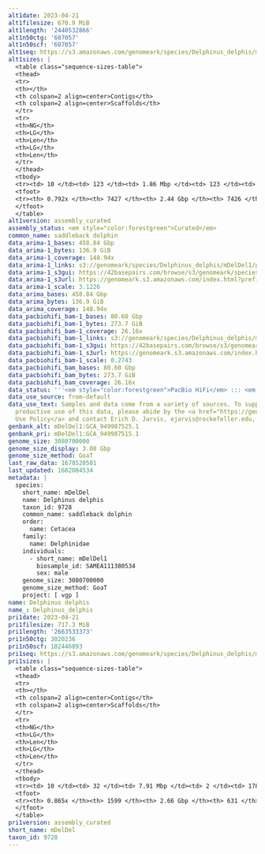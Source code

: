 ```yaml
---
alt1date: 2023-04-21
alt1filesize: 670.9 MiB
alt1length: '2440532866'
alt1n50ctg: '607057'
alt1n50scf: '607057'
alt1seq: https://s3.amazonaws.com/genomeark/species/Delphinus_delphis/mDelDel1/assembly_curated/mDelDel1.alt.cur.20230421.fasta.gz
alt1sizes: |
  <table class="sequence-sizes-table">
  <thead>
  <tr>
  <th></th>
  <th colspan=2 align=center>Contigs</th>
  <th colspan=2 align=center>Scaffolds</th>
  </tr>
  <tr>
  <th>NG</th>
  <th>LG</th>
  <th>Len</th>
  <th>LG</th>
  <th>Len</th>
  </tr>
  </thead>
  <tbody>
  <tr><td> 10 </td><td> 123 </td><td> 1.86 Mbp </td><td> 123 </td><td> 1.86 Mbp </td></tr><tr><td> 20 </td><td> 316 </td><td> 1.37 Mbp </td><td> 316 </td><td> 1.38 Mbp </td></tr><tr><td> 30 </td><td> 573 </td><td> 1.05 Mbp </td><td> 572 </td><td> 1.06 Mbp </td></tr><tr><td> 40 </td><td> 905 </td><td> 0.81 Mbp </td><td> 904 </td><td> 0.81 Mbp </td></tr><tr style="background-color:#cccccc;"><td> 50 </td><td> 1343 </td><td> 0.61 Mbp </td><td> 1342 </td><td> 0.61 Mbp </td></tr><tr><td> 60 </td><td> 1939 </td><td> 428.82 Kbp </td><td> 1938 </td><td> 428.82 Kbp </td></tr><tr><td> 70 </td><td> 2898 </td><td> 229.76 Kbp </td><td> 2897 </td><td> 229.76 Kbp </td></tr><tr><td> 80 </td><td> 0 </td><td>  </td><td> 0 </td><td>  </td></tr><tr><td> 90 </td><td> 0 </td><td>  </td><td> 0 </td><td>  </td></tr><tr><td> 100 </td><td> 0 </td><td>  </td><td> 0 </td><td>  </td></tr></tbody>
  <tfoot>
  <tr><th> 0.792x </th><th> 7427 </th><th> 2.44 Gbp </th><th> 7426 </th><th> 2.44 Gbp </th></tr>
  </tfoot>
  </table>
alt1version: assembly_curated
assembly_status: <em style="color:forestgreen">Curated</em>
common_name: saddleback dolphin
data_arima-1_bases: 458.84 Gbp
data_arima-1_bytes: 136.9 GiB
data_arima-1_coverage: 148.94x
data_arima-1_links: s3://genomeark/species/Delphinus_delphis/mDelDel1/genomic_data/arima/<br>
data_arima-1_s3gui: https://42basepairs.com/browse/s3/genomeark/species/Delphinus_delphis/mDelDel1/genomic_data/arima/
data_arima-1_s3url: https://genomeark.s3.amazonaws.com/index.html?prefix=species/Delphinus_delphis/mDelDel1/genomic_data/arima/
data_arima-1_scale: 3.1226
data_arima_bases: 458.84 Gbp
data_arima_bytes: 136.9 GiB
data_arima_coverage: 148.94x
data_pacbiohifi_bam-1_bases: 80.60 Gbp
data_pacbiohifi_bam-1_bytes: 273.7 GiB
data_pacbiohifi_bam-1_coverage: 26.16x
data_pacbiohifi_bam-1_links: s3://genomeark/species/Delphinus_delphis/mDelDel1/genomic_data/pacbio_hifi/<br>
data_pacbiohifi_bam-1_s3gui: https://42basepairs.com/browse/s3/genomeark/species/Delphinus_delphis/mDelDel1/genomic_data/pacbio_hifi/
data_pacbiohifi_bam-1_s3url: https://genomeark.s3.amazonaws.com/index.html?prefix=species/Delphinus_delphis/mDelDel1/genomic_data/pacbio_hifi/
data_pacbiohifi_bam-1_scale: 0.2743
data_pacbiohifi_bam_bases: 80.60 Gbp
data_pacbiohifi_bam_bytes: 273.7 GiB
data_pacbiohifi_bam_coverage: 26.16x
data_status: '''<em style="color:forestgreen">PacBio HiFi</em> ::: <em style="color:forestgreen">Arima</em>'''
data_use_source: from-default
data_use_text: Samples and data come from a variety of sources. To support fair and
  productive use of this data, please abide by the <a href="https://genome10k.soe.ucsc.edu/data-use-policies/">Data
  Use Policy</a> and contact Erich D. Jarvis, ejarvis@rockefeller.edu, with any questions.
genbank_alt: mDelDel1:GCA_949987525.1
genbank_pri: mDelDel1:GCA_949987515.1
genome_size: 3080700000
genome_size_display: 3.08 Gbp
genome_size_method: GoaT
last_raw_data: 1678520581
last_updated: 1682084534
metadata: |
  species:
    short_name: mDelDel
    name: Delphinus delphis
    taxon_id: 9728
    common_name: saddleback dolphin
    order:
      name: Cetacea
    family:
      name: Delphinidae
    individuals:
      - short_name: mDelDel1
        biosample_id: SAMEA111380534
        sex: male
    genome_size: 3080700000
    genome_size_method: GoaT
    project: [ vgp ]
name: Delphinus delphis
name_: Delphinus_delphis
pri1date: 2023-04-21
pri1filesize: 717.3 MiB
pri1length: '2663533373'
pri1n50ctg: 3020236
pri1n50scf: 102446893
pri1seq: https://s3.amazonaws.com/genomeark/species/Delphinus_delphis/mDelDel1/assembly_curated/mDelDel1.pri.cur.20230421.fasta.gz
pri1sizes: |
  <table class="sequence-sizes-table">
  <thead>
  <tr>
  <th></th>
  <th colspan=2 align=center>Contigs</th>
  <th colspan=2 align=center>Scaffolds</th>
  </tr>
  <tr>
  <th>NG</th>
  <th>LG</th>
  <th>Len</th>
  <th>LG</th>
  <th>Len</th>
  </tr>
  </thead>
  <tbody>
  <tr><td> 10 </td><td> 32 </td><td> 7.91 Mbp </td><td> 2 </td><td> 178.37 Mbp </td></tr><tr><td> 20 </td><td> 78 </td><td> 5.87 Mbp </td><td> 4 </td><td> 144.52 Mbp </td></tr><tr><td> 30 </td><td> 136 </td><td> 4.71 Mbp </td><td> 6 </td><td> 126.48 Mbp </td></tr><tr><td> 40 </td><td> 208 </td><td> 3.90 Mbp </td><td> 9 </td><td> 110.53 Mbp </td></tr><tr style="background-color:#cccccc;"><td> 50 </td><td> 298 </td><td style="background-color:#88ff88;"> 3.02 Mbp </td><td> 12 </td><td style="background-color:#88ff88;"> 102.45 Mbp </td></tr><tr><td> 60 </td><td> 417 </td><td> 2.23 Mbp </td><td> 15 </td><td> 88.85 Mbp </td></tr><tr><td> 70 </td><td> 584 </td><td> 1.53 Mbp </td><td> 19 </td><td> 78.82 Mbp </td></tr><tr><td> 80 </td><td> 863 </td><td> 0.77 Mbp </td><td> 53 </td><td> 1.91 Mbp </td></tr><tr><td> 90 </td><td> 0 </td><td>  </td><td> 0 </td><td>  </td></tr><tr><td> 100 </td><td> 0 </td><td>  </td><td> 0 </td><td>  </td></tr></tbody>
  <tfoot>
  <tr><th> 0.865x </th><th> 1599 </th><th> 2.66 Gbp </th><th> 631 </th><th> 2.66 Gbp </th></tr>
  </tfoot>
  </table>
pri1version: assembly_curated
short_name: mDelDel
taxon_id: 9728
---
```

